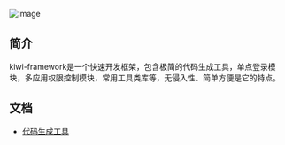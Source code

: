 ![image](/uploads/d363e4a7aa443f44a50454049731d8e7/image.png)
## 简介
kiwi-framework是一个快速开发框架，包含极简的代码生成工具，单点登录模块，多应用权限控制模块，常用工具类库等，无侵入性、简单方便是它的特点。
## 文档
* [代码生成工具](https://github.com/xiongzhao1217/kiwi-framework/blob/master/doc/code-generator.md)
